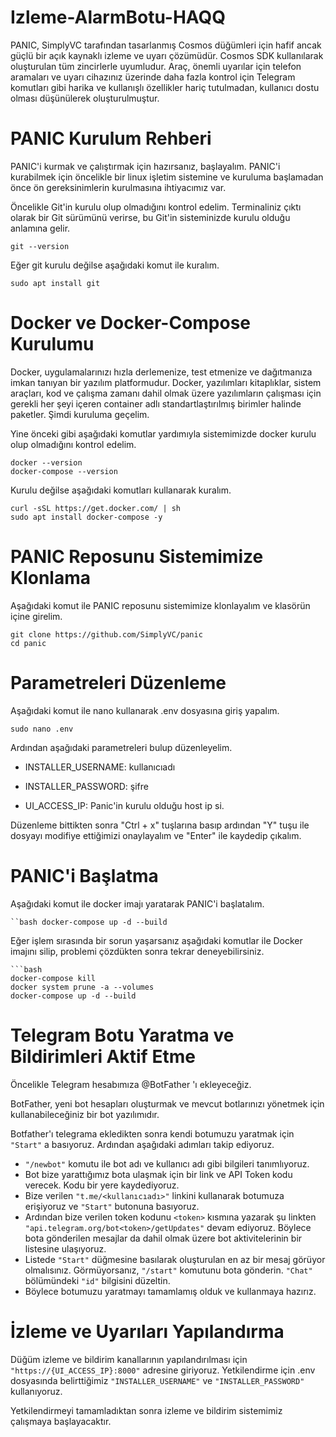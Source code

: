 # Izleme-AlarmBotu-HAQQ

PANIC, SimplyVC tarafından tasarlanmış Cosmos düğümleri için hafif ancak güçlü bir açık kaynaklı izleme ve uyarı çözümüdür. Cosmos SDK kullanılarak oluşturulan tüm zincirlerle uyumludur. Araç, önemli uyarılar için telefon aramaları ve uyarı cihazınız üzerinde daha fazla kontrol için Telegram komutları gibi harika ve kullanışlı özellikler hariç tutulmadan, kullanıcı dostu olması düşünülerek oluşturulmuştur.

# PANIC Kurulum Rehberi

PANIC'i kurmak ve çalıştırmak için hazırsanız, başlayalım. PANIC'i kurabilmek için öncelikle bir linux işletim sistemine ve kuruluma başlamadan önce ön gereksinimlerin kurulmasına ihtiyacımız var.

Öncelikle Git'in kurulu olup olmadığını kontrol edelim. Terminaliniz çıktı olarak bir Git sürümünü verirse, bu Git'in sisteminizde kurulu olduğu anlamına gelir.
```
git --version
```
Eğer git kurulu değilse aşağıdaki komut ile kuralım.
```
sudo apt install git
```
# Docker ve Docker-Compose Kurulumu

Docker, uygulamalarınızı hızla derlemenize, test etmenize ve dağıtmanıza imkan tanıyan bir yazılım platformudur. Docker, yazılımları kitaplıklar, sistem araçları, kod ve çalışma zamanı dahil olmak üzere yazılımların çalışması için gerekli her şeyi içeren container adlı standartlaştırılmış birimler halinde paketler. Şimdi kuruluma geçelim.

Yine önceki gibi aşağıdaki komutlar yardımıyla sistemimizde docker kurulu olup olmadığını kontrol edelim.

```
docker --version
docker-compose --version
```

Kurulu değilse aşağıdaki komutları kullanarak kuralım.

```
curl -sSL https://get.docker.com/ | sh
sudo apt install docker-compose -y
```
# PANIC Reposunu Sistemimize Klonlama

Aşağıdaki komut ile PANIC reposunu sistemimize klonlayalım ve klasörün içine girelim.

```
git clone https://github.com/SimplyVC/panic
cd panic
```
# Parametreleri Düzenleme

Aşağıdaki komut ile nano kullanarak .env dosyasına giriş yapalım.

```
sudo nano .env 
```
Ardından aşağıdaki parametreleri bulup düzenleyelim.

* INSTALLER_USERNAME: kullanıcıadı

* INSTALLER_PASSWORD: şifre

* UI_ACCESS_IP: Panic'in kurulu olduğu host ip si.

Düzenleme bittikten sonra "Ctrl + x" tuşlarına basıp ardından "Y" tuşu ile dosyayı modifiye ettiğimizi onaylayalım ve "Enter" ile kaydedip çıkalım.

# PANIC'i Başlatma

Aşağıdaki komut ile docker imajı yaratarak PANIC'i başlatalım.

```
``bash docker-compose up -d --build
```
Eğer işlem sırasında bir sorun yaşarsanız aşağıdaki komutlar ile Docker imajını silip, problemi çözdükten sonra tekrar deneyebilirsiniz.

```
```bash
docker-compose kill
docker system prune -a --volumes
docker-compose up -d --build
```

# Telegram Botu Yaratma ve Bildirimleri Aktif Etme

Öncelikle Telegram hesabımıza @BotFather 'ı ekleyeceğiz.

BotFather, yeni bot hesapları oluşturmak ve mevcut botlarınızı yönetmek için kullanabileceğiniz bir bot yazılımıdır.

Botfather'ı telegrama ekledikten sonra kendi botumuzu yaratmak için ```"Start"``` a basıyoruz. Ardından aşağıdaki adımları takip ediyoruz.

- ```"/newbot"``` komutu ile bot adı ve kullanıcı adı gibi bilgileri tanımlıyoruz.
- Bot bize yarattığımız bota ulaşmak için bir link ve API Token kodu verecek. Kodu bir yere kaydediyoruz.
- Bize verilen ```"t.me/<kullanıcıadı>"``` linkini kullanarak botumuza erişiyoruz ve ```"Start"``` butonuna basıyoruz.
- Ardından bize verilen token kodunu ```<token>``` kısmına yazarak şu linkten ```"api.telegram.org/bot<token>/getUpdates"``` devam ediyoruz. Böylece bota gönderilen mesajlar da dahil olmak üzere bot aktivitelerinin bir listesine ulaşıyoruz.
- Listede ```"Start"``` düğmesine basılarak oluşturulan en az bir mesaj görüyor olmalısınız. Görmüyorsanız, ```"/start"``` komutunu bota gönderin. ```"Chat"``` bölümündeki ```"id"``` bilgisini düzeltin.
- Böylece botumuzu yaratmayı tamamlamış olduk ve kullanmaya hazırız.

# İzleme ve Uyarıları Yapılandırma

Düğüm izleme ve bildirim kanallarının yapılandırılması için ```"https://{UI_ACCESS_IP}:8000"``` adresine giriyoruz. Yetkilendirme için .env dosyasında belirttiğimiz ```"INSTALLER_USERNAME"``` ve ```"INSTALLER_PASSWORD"``` kullanıyoruz.

Yetkilendirmeyi tamamladıktan sonra izleme ve bildirim sistemimiz çalışmaya başlayacaktır.
